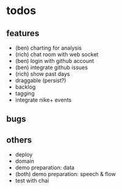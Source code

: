 # todos

## features

- (ben)  charting for analysis
- (rich) chat room with web socket
- (ben)  login with github account
- (ben)  integrate github issues
- (rich) show past days
- draggable (persist?)
- backlog
- tagging
- integrate nike+ events

## bugs

## others

- deploy
- domain
- demo preparation: data
- (both) demo preparation: speech & flow
- test with chai
